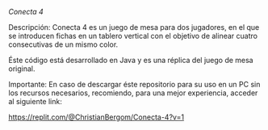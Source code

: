 _Conecta 4_

Descripción:
Conecta 4 es un juego de mesa para dos jugadores, en el que se introducen fichas en un tablero vertical con el objetivo de alinear cuatro consecutivas de un mismo color.

Éste código está desarrollado en Java y es una réplica del juego de mesa original.

Importante:
En caso de descargar éste repositorio para su uso en un PC sin los recursos necesarios, recomiendo, para una mejor experiencia, acceder al siguiente link:

https://replit.com/@ChristianBergom/Conecta-4?v=1
